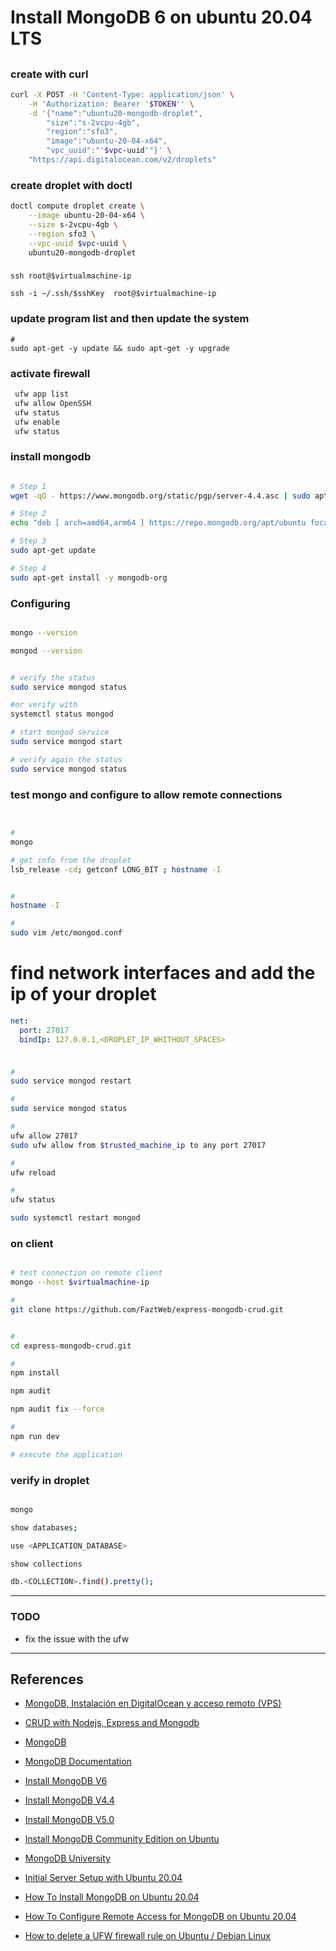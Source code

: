 # Install MongoDB 6 on ubuntu 20.04 LTS

##

### create with curl
```bash
curl -X POST -H 'Content-Type: application/json' \
    -H 'Authorization: Bearer '$TOKEN'' \
    -d '{"name":"ubuntu20-mongodb-droplet",
        "size":"s-2vcpu-4gb",
        "region":"sfo3",
        "image":"ubuntu-20-04-x64",
        "vpc_uuid":"'$vpc-uuid'"}' \
    "https://api.digitalocean.com/v2/droplets"
```


### create droplet with doctl
```bash
doctl compute droplet create \
    --image ubuntu-20-04-x64 \
    --size s-2vcpu-4gb \
    --region sfo3 \
    --vpc-uuid $vpc-uuid \
    ubuntu20-mongodb-droplet
```

###
```
ssh root@$virtualmachine-ip

ssh -i ~/.ssh/$sshKey  root@$virtualmachine-ip
```


### update program list and then update the system
```
#
sudo apt-get -y update && sudo apt-get -y upgrade
```

### activate firewall
```bash
 ufw app list
 ufw allow OpenSSH
 ufw status
 ufw enable
 ufw status

```


### install mongodb
```bash

# Step 1
wget -qO - https://www.mongodb.org/static/pgp/server-4.4.asc | sudo apt-key add -

# Step 2
echo "deb [ arch=amd64,arm64 ] https://repo.mongodb.org/apt/ubuntu focal/mongodb-org/4.4 multiverse" | sudo tee /etc/apt/sources.list.d/mongodb-org-4.4.list

# Step 3
sudo apt-get update

# Step 4
sudo apt-get install -y mongodb-org

```


### Configuring
```bash

mongo --version

mongod --version


# verify the status
sudo service mongod status

#or verify with
systemctl status mongod

# start mongod service
sudo service mongod start

# verify again the status
sudo service mongod status

```


### test mongo and configure to allow remote connections
```bash


#
mongo

# get info from the droplet
lsb_release -cd; getconf LONG_BIT ; hostname -I


# 
hostname -I

#
sudo vim /etc/mongod.conf 


```

# find network interfaces and add the ip of your droplet
```yaml
net:
  port: 27017
  bindIp: 127.0.0.1,<DROPLET_IP_WHITHOUT_SPACES>

```

###
```bash

#
sudo service mongod restart

#
sudo service mongod status

#
ufw allow 27017
sudo ufw allow from $trusted_machine_ip to any port 27017

# 
ufw reload

#
ufw status

sudo systemctl restart mongod
```


### on client
```bash

# test connection on remote client
mongo --host $virtualmachine-ip

#
git clone https://github.com/FaztWeb/express-mongodb-crud.git


#
cd express-mongodb-crud.git

# 
npm install

npm audit

npm audit fix --force

#
npm run dev

# execute the application

```


### verify in droplet
```bash

mongo

show databases;

use <APPLICATION_DATABASE>

show collections

db.<COLLECTION>.find().pretty();

```

---

### TODO

- fix the issue with the ufw 


---

## References

- [MongoDB, Instalación en DigitalOcean y acceso remoto (VPS)](https://www.youtube.com/watch?v=gdnWRVQci8Q&list=PLo5lAe9kQrwpvZYLL908Rx693aGcWMUuL&index=5)

- [CRUD with Nodejs, Express and Mongodb](https://github.com/FaztWeb/express-mongodb-crud)

- [MongoDB](https://www.mongodb.com/)

- [MongoDB Documentation](https://www.mongodb.com/docs/)

- [Install MongoDB V6](https://www.mongodb.com/docs/v6.0/installation/)

- [Install MongoDB V4.4](https://www.mongodb.com/docs/v4.4/tutorial/install-mongodb-on-ubuntu/)

- [Install MongoDB V5.0](https://www.mongodb.com/docs/v5.0/tutorial/install-mongodb-on-ubuntu/)

- [Install MongoDB Community Edition on Ubuntu](https://www.mongodb.com/docs/v6.0/tutorial/install-mongodb-on-ubuntu/)

- [MongoDB University](https://learn.mongodb.com/)

- [Initial Server Setup with Ubuntu 20.04](https://www.digitalocean.com/community/tutorials/initial-server-setup-with-ubuntu-20-04)

- [How To Install MongoDB on Ubuntu 20.04](https://www.digitalocean.com/community/tutorials/how-to-install-mongodb-on-ubuntu-20-04)

- [How To Configure Remote Access for MongoDB on Ubuntu 20.04](https://www.digitalocean.com/community/tutorials/how-to-configure-remote-access-for-mongodb-on-ubuntu-20-04)

- [How to delete a UFW firewall rule on Ubuntu / Debian Linux](https://www.cyberciti.biz/faq/how-to-delete-a-ufw-firewall-rule-on-ubuntu-debian-linux/)